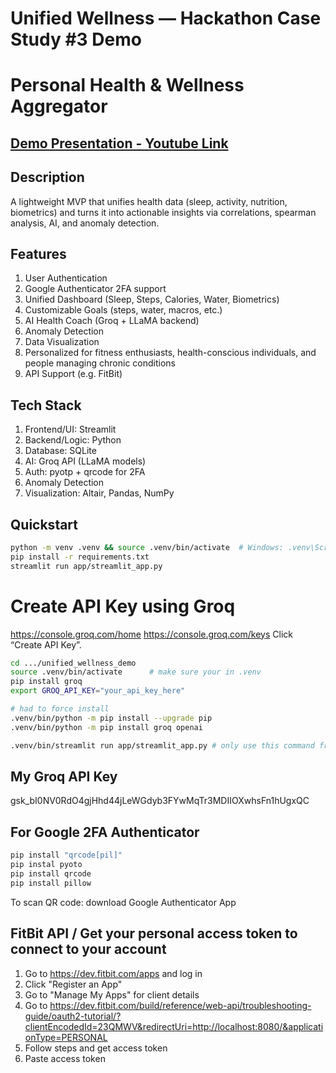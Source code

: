 
# Unified Wellness — Hackathon Case Study #3 Demo
# Personal Health & Wellness Aggregator

## [Demo Presentation - Youtube Link](https://youtu.be/By8E54HCc-8)

## Description
A lightweight MVP that unifies health data (sleep, activity, nutrition, biometrics) and turns it into
actionable insights via correlations, spearman analysis, AI, and anomaly detection.

## Features
1) User Authentication
2) Google Authenticator 2FA support
3) Unified Dashboard (Sleep, Steps, Calories, Water, Biometrics)
4) Customizable Goals (steps, water, macros, etc.)
5) AI Health Coach (Groq + LLaMA backend)
6) Anomaly Detection
7) Data Visualization
8) Personalized for fitness enthusiasts, health-conscious individuals, and people managing chronic conditions
9) API Support (e.g. FitBit)

## Tech Stack
1) Frontend/UI: Streamlit
2) Backend/Logic: Python
3) Database: SQLite
4) AI: Groq API (LLaMA models)
5) Auth: pyotp + qrcode for 2FA
6) Anomaly Detection
7) Visualization: Altair, Pandas, NumPy


## Quickstart

```bash
python -m venv .venv && source .venv/bin/activate  # Windows: .venv\Scripts\activate
pip install -r requirements.txt
streamlit run app/streamlit_app.py

```

# Create API Key using Groq
https://console.groq.com/home
https://console.groq.com/keys
Click “Create API Key”.



``` bash
cd .../unified_wellness_demo
source .venv/bin/activate      # make sure your in .venv 
pip install groq
export GROQ_API_KEY="your_api_key_here"

# had to force install
.venv/bin/python -m pip install --upgrade pip
.venv/bin/python -m pip install groq openai

.venv/bin/streamlit run app/streamlit_app.py # only use this command from now on to start up UI after implementing LLM, otherwise will not work
```

## My Groq API Key
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

## For Google 2FA Authenticator 

``` bash
pip install "qrcode[pil]"
pip instal pyoto
pip install qrcode
pip install pillow
```
To scan QR code: download Google Authenticator App

## FitBit API / Get your personal access token to connect to your account
1) Go to https://dev.fitbit.com/apps and log in
2) Click "Register an App"
3) Go to "Manage My Apps" for client details
4) Go to https://dev.fitbit.com/build/reference/web-api/troubleshooting-guide/oauth2-tutorial/?clientEncodedId=23QMWV&redirectUri=http://localhost:8080/&applicationType=PERSONAL
5) Follow steps and get access token
6) Paste access token

